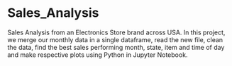 # Sales_Analysis
Sales Analysis from an Electronics Store brand across USA. In this project, we merge our monthly data in a single dataframe, read the new file, clean the data, find the best sales performing month, state, item and time of day and make respective plots using Python in Jupyter Notebook.
